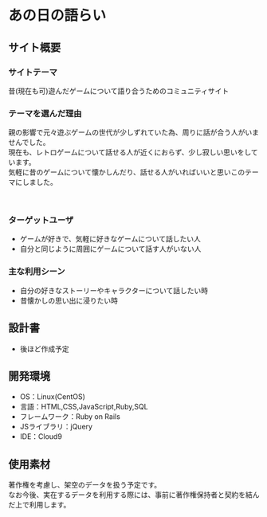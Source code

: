 # あの日の語らい

## サイト概要

### サイトテーマ
昔(現在も可)遊んだゲームについて語り合うためのコミュニティサイト
### テーマを選んだ理由
親の影響で元々遊ぶゲームの世代が少しずれていた為、周りに話が合う人がいませんでした。</br>
現在も、レトロゲームについて話せる人が近くにおらず、少し寂しい思いをしています。<br>
気軽に昔のゲームについて懐かしんだり、話せる人がいればいいと思いこのテーマにしました。<br>

​
### ターゲットユーザ
* ゲームが好きで、気軽に好きなゲームについて話したい人
* 自分と同じように周囲にゲームについて話す人がいない人
​
### 主な利用シーン
* 自分の好きなストーリーやキャラクターについて話したい時
* 昔懐かしの思い出に浸りたい時
​
## 設計書
* 後ほど作成予定
​
## 開発環境
- OS：Linux(CentOS)
- 言語：HTML,CSS,JavaScript,Ruby,SQL
- フレームワーク：Ruby on Rails
- JSライブラリ：jQuery
- IDE：Cloud9
​
## 使用素材
<!-- - 外部サービスの画像素材・音声素材を使用した場合は、必ずサービス名とURLを明記してください。 -->
<!-- - アプリケーションの実装に使用したgem/bootstrapのリファレンスなどの記載は不要です。 -->
<!-- - 使用しない場合は、使用素材の項目をREADMEから削除してください。 -->
<!-- - 架空の団体・題材を前提にポートフォリオを制作する場合、下記のテンプレートを当項目内に記載しましょう。 -->
<!-- 【テンプレート】 -->
著作権を考慮し、架空のデータを扱う予定です。<br>
なお今後、実在するデータを利用する際には、事前に著作権保持者と契約を結んだ上で利用します。
